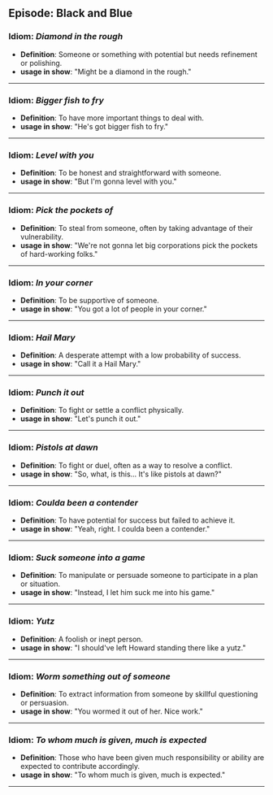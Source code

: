 ## Episode: Black and Blue

### Idiom: *Diamond in the rough*
- **Definition**: Someone or something with potential but needs refinement or polishing.
- **usage in show**: "Might be a diamond in the rough."
---

### Idiom: *Bigger fish to fry*
- **Definition**: To have more important things to deal with.
- **usage in show**: "He's got bigger fish to fry."
---

### Idiom: *Level with you*
- **Definition**: To be honest and straightforward with someone.
- **usage in show**: "But I'm gonna level with you."
---

### Idiom: *Pick the pockets of*
- **Definition**: To steal from someone, often by taking advantage of their vulnerability.
- **usage in show**: "We're not gonna let big corporations pick the pockets of hard-working folks."
---

### Idiom: *In your corner*
- **Definition**: To be supportive of someone.
- **usage in show**: "You got a lot of people in your corner."
---

### Idiom: *Hail Mary*
- **Definition**: A desperate attempt with a low probability of success.
- **usage in show**: "Call it a Hail Mary."
---

### Idiom: *Punch it out*
- **Definition**: To fight or settle a conflict physically.
- **usage in show**: "Let's punch it out."
---

### Idiom: *Pistols at dawn*
- **Definition**: To fight or duel, often as a way to resolve a conflict.
- **usage in show**: "So, what, is this... It's like pistols at dawn?"
---

### Idiom: *Coulda been a contender*
- **Definition**: To have potential for success but failed to achieve it.
- **usage in show**: "Yeah, right. I coulda been a contender."
---

### Idiom: *Suck someone into a game*
- **Definition**: To manipulate or persuade someone to participate in a plan or situation.
- **usage in show**: "Instead, I let him suck me into his game."
---

### Idiom: *Yutz*
- **Definition**: A foolish or inept person.
- **usage in show**: "I should've left Howard standing there like a yutz."
---

### Idiom: *Worm something out of someone*
- **Definition**: To extract information from someone by skillful questioning or persuasion.
- **usage in show**: "You wormed it out of her. Nice work."
---

### Idiom: *To whom much is given, much is expected*
- **Definition**: Those who have been given much responsibility or ability are expected to contribute accordingly.
- **usage in show**: "To whom much is given, much is expected."
---

